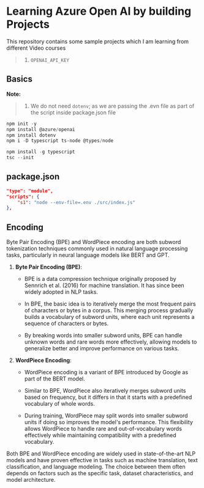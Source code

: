 # Learning Azure Open AI by building Projects

This repository contains some sample projects which I am learning from different Video courses

> 1. `OPENAI_API_KEY`

## Basics

**Note:**

> 1. We do not need `dotenv`; as we are passing the .evn file as part of the script inside package.json file

```powershell
npm init -y
npm install @azure/openai
npm install dotenv
npm i -D typescript ts-node @types/node

npm install -g typescript
tsc --init
```

## package.json

```json
"type": "module",
"scripts": {
    "s1": "node --env-file=.env ./src/index.js"
},
```

## Encoding

Byte Pair Encoding (BPE) and WordPiece encoding are both subword tokenization techniques commonly used in natural language processing tasks, particularly in neural language models like BERT and GPT.

1. **Byte Pair Encoding (BPE)**:

   - BPE is a data compression technique originally proposed by Sennrich et al. (2016) for machine translation. It has since been widely adopted in NLP tasks.

   - In BPE, the basic idea is to iteratively merge the most frequent pairs of characters or bytes in a corpus. This merging process gradually builds a vocabulary of subword units, where each unit represents a sequence of characters or bytes.

   - By breaking words into smaller subword units, BPE can handle unknown words and rare words more effectively, allowing models to generalize better and improve performance on various tasks.

2. **WordPiece Encoding**:

   - WordPiece encoding is a variant of BPE introduced by Google as part of the BERT model.

   - Similar to BPE, WordPiece also iteratively merges subword units based on frequency, but it differs in that it starts with a predefined vocabulary of whole words.

   - During training, WordPiece may split words into smaller subword units if doing so improves the model's performance. This flexibility allows WordPiece to handle rare and out-of-vocabulary words effectively while maintaining compatibility with a predefined vocabulary.

Both BPE and WordPiece encoding are widely used in state-of-the-art NLP models and have proven effective in tasks such as machine translation, text classification, and language modeling. The choice between them often depends on factors such as the specific task, dataset characteristics, and model architecture.

